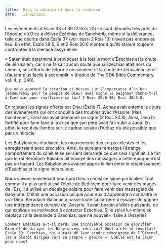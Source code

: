 ```yaml
---
title:  Dans la maladie et dans la richesse
date:   11/02/2021
---
```


Les évènements d’Ésaïe 38 et 39 (2 Rois 20) se sont déroulés très près de l’époque où Dieu a délivré Ézéchias de Sanchérib, même si la délivrance, telle que décrite dans Ésaïe 37 (voir aussi 2 Rois 19) n’avait pas encore eu lieu. En effet, Ésaïe 38:5, 6 et 2 Rois 20:6 montrent qu’ils étaient toujours confrontés à la menace assyrienne.

« Satan était déterminé à provoquer à la fois la mort d’Ézéchias et la chute de Jérusalem, car il ne faisait aucun doute que si Ézéchias était hors du chemin, ses efforts de réforme cesseraient et la chute de Jérusalem serait d’autant plus facile à accomplir. » (traduit de The SDA Bible Commentary, vol. 4, p. 240).

`Que nous apprend la citation ci-dessus sur l’importance d’un bon leadeurship pour le peuple de Dieu? Quel signe le Seigneur donne-t-il à Ézéchias pour réaffirmer sa foi? 2 Rois 20:8-10; Esa. 38:6-8.`

En rejetant les signes offerts par Dieu (Ésaïe 7), Achaz avait entamé le cours des évènements qui ont conduit à des troubles avec l’Assyrie. Mais maintenant, Ézéchias avait demandé un signe (2 Rois 20:8); Ainsi, Dieu l’a fortifié pour faire face à la crise que son père avait fait subir à Juda. En effet, le recul de l’ombre sur le cadran solaire d’Achaz n’a été possible que par un miracle.

Les Babyloniens étudiaient les mouvements des corps célestes et les enregistraient avec précision. Ainsi, ils auraient remarqué l’étrange comportement du soleil et se seraient demandé ce que cela signifiait. Le fait que le roi Berodach-Baladan ait envoyé des messagers à cette époque n’est pas un hasard. Les Babyloniens avaient appris le lien entre le rétablissement d’Ézéchias et le signe miraculeux.

Nous savons maintenant pourquoi Dieu a choisi ce signe particulier. Tout comme Il a plus tard utilisé l’étoile de Bethléem pour faire venir des mages de l’Est, Il a utilisé un décalage solaire pour faire venir des messagers de Babylone. C’était une occasion unique pour eux d’apprendre à connaitre le vrai Dieu. Berodach-Baladan a passé toute sa carrière à essayer de gagner une indépendance durable de l’Assyrie. Il avait besoin d’alliés puissants, ce qui explique sa motivation à contacter Ézéchias. Si le soleil lui-même se déplaçait à la demande d’Ézéchias, que ne pouvait-il faire à l’Assyrie?

`Comment Ézéchias a-t-il perdu une incroyable occasion de glorifier Dieu et de diriger les Babyloniens vers Lui? Quel a été le résultat? Ésaïe 39. Ézéchias, qui aurait dû leur rendre témoignage de l’Éternel, les a plutôt dirigés vers sa propre « gloire ». Quelle est la leçon pour nous?`